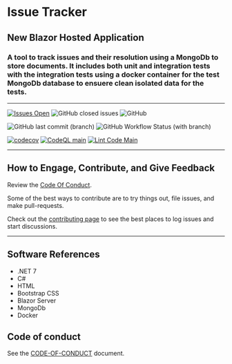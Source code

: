 # Issue Tracker

## New Blazor Hosted Application

### A tool to track issues and their resolution using a MongoDb to store documents. It includes both unit and integration tests with the integration tests using a docker container for the test MongoDb database to ensuere  clean isolated data for the tests.

****

[![Issues Open](https://img.shields.io/github/issues/mpaulosky/IssueTracker.svg?style=flatsquare&logo=github&label=Open%20Issues)](https://github.com/mpaulosky/IssueTracker/issues)
![GitHub closed issues](https://img.shields.io/github/issues-closed/mpaulosky/IssueTracker?logo=github)
![GitHub](https://img.shields.io/github/license/mpaulosky/IssueTracker?logo=github)

![GitHub last commit (branch)](https://img.shields.io/github/last-commit/mpaulosky/IssueTracker/main?label=last%20commit%20main&logo=github)
![GitHub Workflow Status (with branch)](https://img.shields.io/github/actions/workflow/status/mpaulosky/IssueTracker/dotnet.yml?branch=main&label=Build%20%26%20Test%20main&logo=github)

[![codecov](https://codecov.io/gh/mpaulosky/IssueTracker/branch/main/graph/badge.svg)](https://codecov.io/gh/mpaulosky/IssueTracker)
[![CodeQL main](https://github.com/mpaulosky/IssueTracker/actions/workflows/codeql-analysis.yml/badge.svg?branch=main)](https://github.com/mpaulosky/IssueTracker/actions/workflows/codeql-analysis.yml?branch=main)
[![Lint Code Main](https://github.com/mpaulosky/IssueTracker/actions/workflows/super-linter-main.yml/badge.svg?branch=main)](https://github.com/mpaulosky/IssueTracker/actions/workflows/super-linter-main.yml)

****

## How to Engage, Contribute, and Give Feedback

Review the [Code Of Conduct](./CODE_OF_CONDUCT.md).

Some of the best ways to contribute are to try things out, file issues, and make pull-requests.

Check out the [contributing page](./CONTRIBUTING.md) to see the best places to log issues and start discussions.

****

## Software References

* .NET 7
* C#
* HTML
* Bootstrap CSS
* Blazor Server
* MongoDb
* Docker

## Code of conduct

See the [CODE-OF-CONDUCT](./CODE_OF_CONDUCT.md) document.